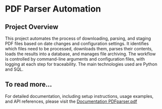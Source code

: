 # PDF Parser Automation

## Project Overview
This project automates the process of downloading, parsing, and staging PDF files based on date changes and configuration settings. It identifies which files need to be processed, downloads them, parses their contents, loads the results into a database, and manages file archiving. The workflow is controlled by command-line arguments and configuration files, with logging at each step for traceability. The main technologies used are Python and SQL.

## To read more...
For detailed documentation, including setup instructions, usage examples, and API references, please visit the [Documentation PDFparser.pdf](Documentation%20PDFparser.pdf)